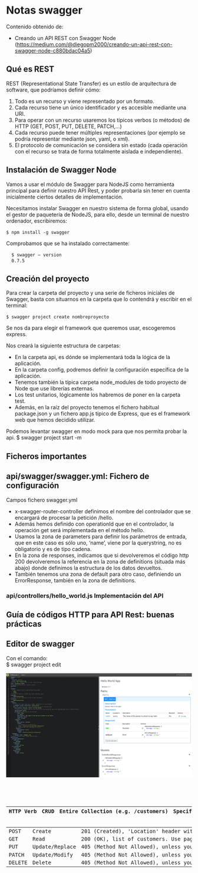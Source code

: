 # Notas swagger

Contenido obtenido de:  
* Creando un API REST con Swagger Node (https://medium.com/@diegopm2000/creando-un-api-rest-con-swagger-node-c880bdac04a5) 

## Qué es REST  

REST (Representational State Transfer) es un estilo de arquitectura de software, que podríamos definir cómo:

1. Todo es un recurso y viene representado por un formato.
2. Cada recurso tiene un único identificador y es accesible mediante una URI.  
3. Para operar con un recurso usaremos los típicos verbos (o métodos) de HTTP (GET, POST, PUT, DELETE, PATCH,…)  
4. Cada recurso puede tener múltiples representaciones (por ejemplo se podría representar mediante json, yaml, o xml).  
5. El protocolo de comunicación se considera sin estado (cada operación con el recurso se trata de forma totalmente aislada e independiente).    

## Instalación de Swagger Node

Vamos a usar el módulo de Swagger para NodeJS como herramienta principal para definir nuestro API Rest, y poder probarla sin tener en cuenta inicialmente ciertos detalles de implementación.  

Necesitamos instalar Swagger en nuestro sistema de forma global, usando el gestor de paquetería de NodeJS, para ello, desde un terminal de nuestro ordenador, escribiremos:  

    $ npm install -g swagger   
  Comprobamos que se ha instalado correctamente:  
  
      $ swagger — version  
      0.7.5  

## Creación del proyecto

Para crear la carpeta del proyecto y una serie de ficheros iniciales de Swagger, basta con situarnos en la carpeta que lo contendrá y escribir en el terminal:  

    $ swagger project create nombreproyecto
Se nos da para elegir el framework que queremos usar, escogeremos express. 

Nos creará la siguiente estructura de carpetas:  

* En la carpeta api, es dónde se implementará toda la lógica de la aplicación.
* En la carpeta config, podremos definir la configuración específica de la aplicación.
* Tenemos también la típica carpeta node_modules de todo proyecto de Node que use librerías externas.
* Los test unitarios, lógicamente los habremos de poner en la carpeta test.
* Además, en la raíz del proyecto tenemos el fichero habitual package.json y un fichero app.js típico de Express, que es el framework web que hemos decidido utilizar.  

Podemos levantar swagger en modo mock para que nos permita probar la api.
    $ swagger project start -m
## Ficheros importantes

## api/swagger/swagger.yml: Fichero de configuración

Campos fichero swagger.yml
* x-swagger-router-controller definimos el nombre del controlador que se encargará de procesar la petición /hello.
* Además hemos definido con operationId que en el controlador, la operación get será implementada en el método hello.
* Usamos la zona de parameters para definir los parámetros de entrada, que en este caso es sólo uno, ‘name’, viene por la querystring, no es obligatorio y es de tipo cadena.
* En la zona de responses, indicamos que si devolveremos el código http 200 devolveremos la referencia en la zona de definitions (situada más abajo) donde definimos la estructura de los datos devueltos.
* También tenemos una zona de default para otro caso, definiendo un ErrorResponse, también en la zona de definitions.

### api/controllers/hello_world.js Implementación del API

## Guía de códigos HTTP para API Rest: buenas prácticas

## Editor de swagger

Con el comando:  
    $ swagger project edit

![Texto alternativo](/images/modo_editor.PNG)
<pre>
    <table class="table table-striped table-bordered">
						<thead>
							<tr>
								<th>HTTP Verb</th>
								<th>CRUD</th>
								<th>Entire Collection (e.g. /customers)</th>
								<th>Specific Item (e.g. /customers/{id})</th>
							</tr>
						</thead>
						<tbody>
							<tr>
								<td>POST</td>
								<td>Create</td>
								<td>201 (Created), 'Location' header with link to /customers/{id} containing new ID.</td>
								<td>404 (Not Found), 409 (Conflict) if resource already exists..</td>
							</tr>
							<tr>
								<td>GET</td>
								<td>Read</td>
								<td>200 (OK), list of customers. Use pagination, sorting and filtering to navigate big lists.</td>
								<td>200 (OK), single customer. 404 (Not Found), if ID not found or invalid.</td>
							</tr>
							<tr>
								<td>PUT</td>
								<td>Update/Replace</td>
								<td>405 (Method Not Allowed), unless you want to update/replace every resource in the entire collection.</td>
								<td>200 (OK) or 204 (No Content).  404 (Not Found), if ID not found or invalid.</td>
							</tr>
							<tr>
								<td>PATCH</td>
								<td>Update/Modify</td>
								<td>405 (Method Not Allowed), unless you want to modify the collection itself.</td>
								<td>200 (OK) or 204 (No Content).  404 (Not Found), if ID not found or invalid.</td>
							</tr>
							<tr>
								<td>DELETE</td>
								<td>Delete</td>
								<td>405 (Method Not Allowed), unless you want to delete the whole collection—not often desirable.</td>
								<td>200 (OK).  404 (Not Found), if ID not found or invalid.</td>
							</tr>
                        </tbody>
                    </table>